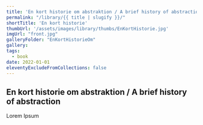 ```yaml
---
title: 'En kort historie om abstraktion / A brief history of abstraction'
permalink: "/library/{{ title | slugify }}/"
shortTitle: 'En kort historie'
thumbUrl: '/assets/images/library/thumbs/EnKortHistorie.jpg'
imgUrl: "front.jpg"
galleryFolder: "EnKortHistorieOm"
gallery:
tags:
  - book
date: 2022-01-01
eleventyExcludeFromCollections: false
---
```



<h2>En kort historie om abstraktion / A brief history of abstraction</h2>
<p>Lorem Ipsum</p>